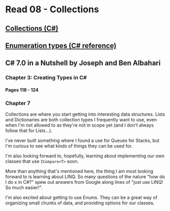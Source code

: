 # Read 08 - Collections

## [Collections (C#)](https://docs.microsoft.com/en-us/dotnet/csharp/programming-guide/concepts/collections)
## [Enumeration types (C# reference)](https://docs.microsoft.com/en-us/dotnet/csharp/language-reference/builtin-types/enum)
## C# 7.0 in a Nutshell by Joseph and Ben Albahari
### Chapter 3: Creating Types in C#
#### Pages 118 - 124
### Chapter 7

Collections are where you start getting into interesting data structures. Lists and Dictionaries are both collection types I frequently want to use, even when I'm not allowed to as they're not in scope yet (and I don't always follow that for Lists...).

I've never built something where I found a use for Queues for Stacks, but I'm curious to see what kinds of things they can be used for.

I'm also looking forward to, hopefully, learning about implementing our own classes that use `ICompare<T>` soon.

More than anything that's mentioned here, the thing I am most looking forward to is learning about LINQ. So many questions of the nature "how do I do x in C#?" spew out answers from Google along lines of "just use LINQ! So much easier!".

I'm also excited about getting to use Enums. They can be a great way of organizing small chunks of data, and providing options for our classes.